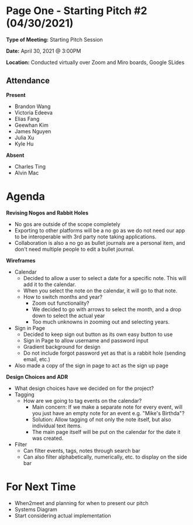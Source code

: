 # Page One - Starting Pitch #2 (04/30/2021)

**Type of Meeting:** Starting Pitch Session

**Date:** April 30, 2021 @ 3:00PM

**Location:** Conducted virtually over Zoom and Miro boards, Google SLides

## Attendance

**Present**

- Brandon Wang
- Victoria Edeeva
- Elias Fang
- Geewhan Kim
- James Nguyen
- Julia Xu
- Kyle Hu

**Absent**

- Charles Ting
- Alvin Mac

# Agenda

**Revising Nogos and Rabbit Holes**
- No gos are outside of the scope completely
- Exporting to other platforms will be a no go as we do not need our app to be interoperable with 3rd party note taking applications.
- Collaboration is also a no go as bullet journals are a personal item, and don't need multiple people to edit a bullet journal. 

**Wireframes**
- Calendar
    - Decided to allow a user to select a date for a specific note. This will add it to the calendar.
    - When you select the note on the calendar, it will go to that note.
    - How to switch months and year?
        - Zoom out functionality?
        - We decided to go with arrows to select the month, and a drop down to select the actual year
        - Too much unknowns in zooming out and selecting years.
 - Sign in Page
    - Decided to keep sign out button as its own easy button to use
    - Sign in Page to allow username and password input
    - Gradient background for design
    - Do not include forgot password yet as that is a rabbit hole (sending email, etc.)
 - Also made a copy of the sign in page to act as the sign up page

**Design Choices and ADR**
- What design choices have we decided on for the project?
- Tagging
    - How are we going to tag events on the calendar?
        - Main concern: If we make a separate note for every event, will you just have an empty note for an event e.g. "Mike's Birthda"?
        - Solution: Allow tagging of not only the note itself, but also individual text items.
        - The main page itself will be put on the calendar for the date it was created.
 - Filter
    - Can filter events, tags, notes through search bar
    - Can also filter alphabetically, numerically, etc. to display on the side bar



# For Next Time
- When2meet and planning for when to present our pitch
- Systems Diagram
- Start considering actual implementation
